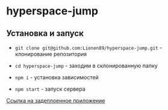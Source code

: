 # hyperspace-jump

## Установка и запуск

- `git clone git@github.com:Lionen89/hyperspace-jump.git` - клонирование репозитория
- `cd hyperspace-jump` - заходим в склонированную папку
- `npm i` - установка зависимостей

- `npm start` - запуск сервера

[Ссылка на задеплоенное приложение](https://nimble-twilight-4fd50c.netlify.app/)

